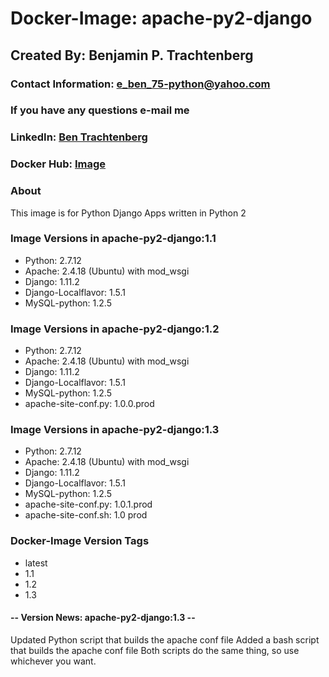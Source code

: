 # Docker-Image: apache-py2-django

## Created By: Benjamin P. Trachtenberg

### Contact Information:  e_ben_75-python@yahoo.com
### If you have any questions e-mail me

### LinkedIn: [Ben Trachtenberg](https://www.linkedin.com/in/ben-trachtenberg-3a78496)
### Docker Hub: [Image](https://hub.docker.com/r/btr1975/apache-py2-django/)

### About

This image is for Python Django Apps written in Python 2

### Image Versions in apache-py2-django:1.1

* Python: 2.7.12
* Apache: 2.4.18 (Ubuntu) with mod_wsgi
* Django: 1.11.2
* Django-Localflavor: 1.5.1
* MySQL-python: 1.2.5

### Image Versions in apache-py2-django:1.2

* Python: 2.7.12
* Apache: 2.4.18 (Ubuntu) with mod_wsgi
* Django: 1.11.2
* Django-Localflavor: 1.5.1
* MySQL-python: 1.2.5
* apache-site-conf.py: 1.0.0.prod

### Image Versions in apache-py2-django:1.3

* Python: 2.7.12
* Apache: 2.4.18 (Ubuntu) with mod_wsgi
* Django: 1.11.2
* Django-Localflavor: 1.5.1
* MySQL-python: 1.2.5
* apache-site-conf.py: 1.0.1.prod
* apache-site-conf.sh: 1.0 prod

### Docker-Image Version Tags
* latest
* 1.1
* 1.2
* 1.3

#### -- Version News: apache-py2-django:1.3 --
Updated Python script that builds the apache conf file
Added a bash script that builds the apache conf file
Both scripts do the same thing, so use whichever you want.

